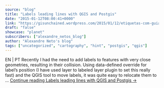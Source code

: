 ```yaml
---
source: "blog"
title: "Labels leading lines with QGIS and Postgis"
date: "2015-01-12T08:00:41+0000"
link: "https://gisunchained.wordpress.com/2015/01/12/etiquetas-com-guias-em-qgis-e-postgis-labels-leading-lines-with-qgis-and-postgis/"
draft: "false"
showcase: "planet"
subscribers: ["alexandre_netos_blog"]
author: "Alexandre Neto's blog"
tags: ["uncategorized", "cartography", "hint", "postgis", "qgis"]
---
```


EN &#124; PT Recently I had the need to add labels to features with very close geometries, resulting in their collision. Using data-defined override for label&#8217;s position (I have used layer to labeled layer plugin to set this really fast) and the QGIS tool to move labels, it was quite easy to relocate them to &#8230; <a class="more-link" href="https://gisunchained.wordpress.com/2015/01/12/etiquetas-com-guias-em-qgis-e-postgis-labels-leading-lines-with-qgis-and-postgis/">Continue reading <span class="screen-reader-text">Labels leading lines with QGIS and&#160;Postgis</span> <span class="meta-nav">&#8594;</span></a>
